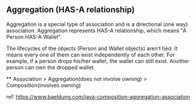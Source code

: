 ## Aggregation (HAS-A relationship)
Aggregation is a special type of association and is a directional (one way) association. Aggregation represents HAS-A relationship, which means "A Person HAS-A Wallet".  

The lifecycles of the objects (Person and Wallet objects) aren’t tied. It means every one of them can exist independently of each other. For example, if a person drops his/her wallet, the wallet can still exist. Another person can own the dropped wallet.  
  
** Association > Aggregation(does not involve owning) > Composition(involves owning)    
  
ref. https://www.baeldung.com/java-composition-aggregation-association
